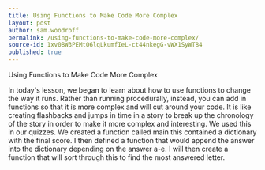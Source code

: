 ```yaml
---
title: Using Functions to Make Code More Complex
layout: post
author: sam.woodroff
permalink: /using-functions-to-make-code-more-complex/
source-id: 1xv0BW3PEMtO6lqLkumfIeL-ct44nkegG-vWX1SyWT84
published: true
---
```

Using Functions to Make Code More Complex

In today's lesson, we began to learn about how to use functions to change the way it runs. Rather than running procedurally, instead, you can add in functions so that it is more complex and will cut around your code. It is like creating flashbacks and jumps in time in a story to break up the chronology of the story in order to make it more complex and interesting. We used this in our quizzes. We created a function called main this contained a dictionary with the final score. I then defined a function that would append the answer into the dictionary depending on the answer a-e. I will then create a function that will sort through this to find the most answered letter. 

